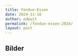 ```yaml
---
title: Fondue-Essen
date: 2024-11-16
author: edewit
permalink: /fondue-essen-2024/
layout: post
---
```


## Bilder

<script src="https://cdn.jsdelivr.net/npm/publicalbum@latest/embed-ui.min.js" async></script>
<div class="pa-gallery-player-widget" style="width:100%; height:480px; display:none;"
  data-link="https://photos.app.goo.gl/YokmaVnGwfFcufZx7"
  data-title="Fondue Abend 2024"
  data-description="3 new items added to shared album">
  <object data="https://lh3.googleusercontent.com/pw/AP1GczM0YcSCNbMSycah24gzoPhoZHr9-6pw6dNYaFRTrmf5bLkCESMl0aODa1XHNCrVT2Ju90asHkdvlQdXizDxQ3D1n6MlB_s3dzYbujkGOVd7lKTsNBI=w1920-h1080"></object>
  <object data="https://lh3.googleusercontent.com/pw/AP1GczOActvBGAk4BimUwOfxpoNyVNs5sHlxcVBTI0VgIYyotN1ZRTIqNivnJzjJ8ORY9XjTNyt2Xz8JgWd90ezxSM_xCKAP7uQZIMpZcerbr9j3lW78-eI=w1920-h1080"></object>
  <object data="https://lh3.googleusercontent.com/pw/AP1GczNUvxgapnc8K6E4roXBTmfbP5-8jUewADkARvePdVQWTfH3ctjcObL3u-cqAHx6sQvL3rEf483jVO-paaVIF5JMW2IYQow8Gaj5z2uVPywRin09YKg=w1920-h1080"></object>
</div>
